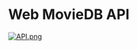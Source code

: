 # Web MovieDB API 
[![API.png](https://i.postimg.cc/6qRSkzLs/API.png)](https://postimg.cc/dZs4d2xn)
